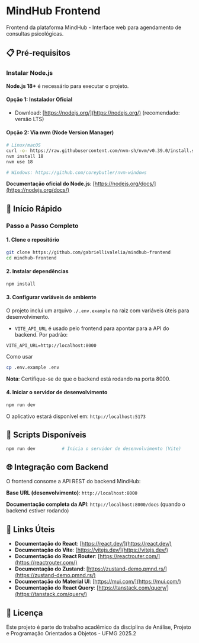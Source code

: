 # MindHub Frontend

Frontend da plataforma MindHub - Interface web para agendamento de consultas psicológicas.

## 📋 Pré-requisitos

### Instalar Node.js

**Node.js 18+** é necessário para executar o projeto.

#### Opção 1: Instalador Oficial

- Download: [https://nodejs.org/](https://nodejs.org/) (recomendado: versão LTS)

#### Opção 2: Via nvm (Node Version Manager)

```bash
# Linux/macOS
curl -o- https://raw.githubusercontent.com/nvm-sh/nvm/v0.39.0/install.sh | bash
nvm install 18
nvm use 18

# Windows: https://github.com/coreybutler/nvm-windows
```

**Documentação oficial do Node.js**: [https://nodejs.org/docs/](https://nodejs.org/docs/)

## 🚀 Início Rápido

### Passo a Passo Completo

#### 1. Clone o repositório

```bash
git clone https://github.com/gabriellivalelia/mindhub-frontend
cd mindhub-frontend
```

#### 2. Instalar dependências

```bash
npm install
```

#### 3. Configurar variáveis de ambiente

O projeto inclui um arquivo `./.env.example` na raiz com variáveis úteis para desenvolvimento.

- `VITE_API_URL` é usado pelo frontend para apontar para a API do backend. Por padrão:

```
VITE_API_URL=http://localhost:8000
```

Como usar

```bash
cp .env.example .env
```

**Nota**: Certifique-se de que o backend está rodando na porta 8000.

#### 4. Iniciar o servidor de desenvolvimento

```bash
npm run dev
```

O aplicativo estará disponível em: `http://localhost:5173`

## 📝 Scripts Disponíveis

```bash
npm run dev          # Inicia o servidor de desenvolvimento (Vite)
```

## 🌐 Integração com Backend

O frontend consome a API REST do backend MindHub:

**Base URL (desenvolvimento)**: `http://localhost:8000`

**Documentação completa da API**: `http://localhost:8000/docs` (quando o backend estiver rodando)

## 📖 Links Úteis

- **Documentação do React**: [https://react.dev/](https://react.dev/)
- **Documentação do Vite**: [https://vitejs.dev/](https://vitejs.dev/)
- **Documentação do React Router**: [https://reactrouter.com/](https://reactrouter.com/)
- **Documentação do Zustand**: [https://zustand-demo.pmnd.rs/](https://zustand-demo.pmnd.rs/)
- **Documentação do Material UI**: [https://mui.com/](https://mui.com/)
- **Documentação do React Query**: [https://tanstack.com/query/](https://tanstack.com/query/)

## 📄 Licença

Este projeto é parte do trabalho acadêmico da disciplina de Análise, Projeto e Programação Orientados a Objetos - UFMG 2025.2
